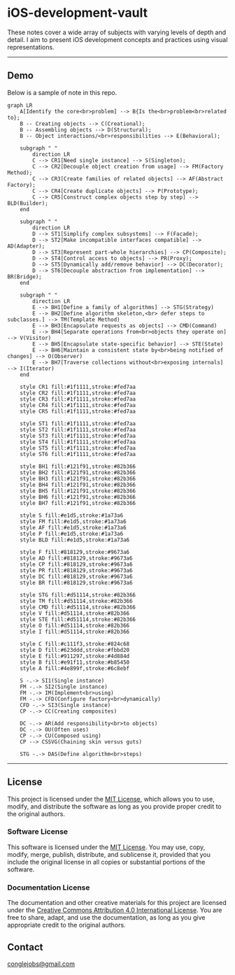 # iOS-development-vault
These notes cover a wide array of subjects with varying levels of depth and detail. I aim to present iOS development concepts and practices using visual representations.


---
## Demo
Below is a sample of note in this repo.


```mermaid
graph LR
    A[Identify the core<br>problem] --> B{Is the<br>problem<br>related to};
    B -- Creating objects --> C(Creational);
    B -- Assembling objects --> D(Structural);
    B -- Object interactions/<br>responsibilities --> E(Behavioral);

    subgraph " "
        direction LR
        C --> CR1[Need single instance] --> S(Singleton);
        C --> CR2[Decouple object creation from usage] --> FM(Factory Method);
        C --> CR3[Create families of related objects] --> AF(Abstract Factory);
        C --> CR4[Create duplicate objects] --> P(Prototype);
        C --> CR5[Construct complex objects step by step] --> BLD(Builder);
    end

    subgraph " "
        direction LR
        D --> ST1[Simplify complex subsystems] --> F(Facade);
        D --> ST2[Make incompatible interfaces compatible] --> AD(Adapter);
        D --> ST3[Represent part-whole hierarchies] --> CP(Composite);
        D --> ST4[Control access to objects] --> PR(Proxy);
        D --> ST5[Dynamically add/remove behavior] --> DC(Decorator);
        D --> ST6[Decouple abstraction from implementation] --> BR(Bridge);
    end
    
    subgraph " "
        direction LR
        E --> BH1[Define a family of algorithms] --> STG(Strategy)
        E --> BH2[Define algorithm skeleton,<br> defer steps to subclasses.] --> TM(Template Method)
        E --> BH3[Encapsulate requests as objects] --> CMD(Command)
        E --> BH4[Separate operations from<br>objects they operate on] --> V(Visitor)
        E --> BH5[Encapsulate state-specific behavior] --> STE(State)
        E --> BH6[Maintain a consistent state by<br>being notified of changes] --> O(Observer)
        E --> BH7[Traverse collections without<br>exposing internals] --> I(Iterator)
    end

    style CR1 fill:#1f1111,stroke:#fed7aa
    style CR2 fill:#1f1111,stroke:#fed7aa
    style CR3 fill:#1f1111,stroke:#fed7aa
    style CR4 fill:#1f1111,stroke:#fed7aa
    style CR5 fill:#1f1111,stroke:#fed7aa

    style ST1 fill:#1f1111,stroke:#fed7aa
    style ST2 fill:#1f1111,stroke:#fed7aa
    style ST3 fill:#1f1111,stroke:#fed7aa
    style ST4 fill:#1f1111,stroke:#fed7aa
    style ST5 fill:#1f1111,stroke:#fed7aa
    style ST6 fill:#1f1111,stroke:#fed7aa

    style BH1 fill:#121f91,stroke:#82b366
    style BH2 fill:#121f91,stroke:#82b366
    style BH3 fill:#121f91,stroke:#82b366
    style BH4 fill:#121f91,stroke:#82b366
    style BH5 fill:#121f91,stroke:#82b366
    style BH6 fill:#121f91,stroke:#82b366
    style BH7 fill:#121f91,stroke:#82b366

    style S fill:#e1d5,stroke:#1a73a6
    style FM fill:#e1d5,stroke:#1a73a6
    style AF fill:#e1d5,stroke:#1a73a6
    style P fill:#e1d5,stroke:#1a73a6
    style BLD fill:#e1d5,stroke:#1a73a6
    
    style F fill:#818129,stroke:#9673a6
    style AD fill:#818129,stroke:#9673a6
    style CP fill:#818129,stroke:#9673a6
    style PR fill:#818129,stroke:#9673a6
    style DC fill:#818129,stroke:#9673a6
    style BR fill:#818129,stroke:#9673a6

    style STG fill:#d51114,stroke:#82b366
    style TM fill:#d51114,stroke:#82b366
    style CMD fill:#d51114,stroke:#82b366
    style V fill:#d51114,stroke:#82b366
    style STE fill:#d51114,stroke:#82b366
    style O fill:#d51114,stroke:#82b366
    style I fill:#d51114,stroke:#82b366

    style C fill:#c111f3,stroke:#824c68
    style D fill:#623ddd,stroke:#fbbd20
    style E fill:#911297,stroke:#4d884d
    style B fill:#e91f11,stroke:#b85450
    style A fill:#4e899f,stroke:#6c8ebf

    S -.-> SI1(Single instance)
    FM -.-> SI2(Single instance)
    FM -.-> IM(Implement<br>using)
    FM -.-> CFD(Configure factory<br>dynamically)
    CFD -.-> SI3(Single instance)
    CP -.-> CC(Creating composites)

    DC -.-> AR(Add responsibility<br>to objects)
    DC -.-> OU(Often uses)
    CP -.-> CU(Composed using)
    CP --> CSSVG(Chaining skin versus guts)

    STG -.-> DAS(Define algorithm<br>steps)

```


---



## License

This project is licensed under the [MIT License](LICENSE), which allows you to use, modify, and distribute the software as long as you provide proper credit to the original authors.

### Software License
This software is licensed under the [MIT License](LICENSE). You may use, copy, modify, merge, publish, distribute, and sublicense it, provided that you include the original license in all copies or substantial portions of the software.

### Documentation License
The documentation and other creative materials for this project are licensed under the [Creative Commons Attribution 4.0 International License](LICENSE-docs). You are free to share, adapt, and use the documentation, as long as you give appropriate credit to the original authors.


## Contact

[conglejobs@gmail.com](mailto:conglejobs@gmail.com)
